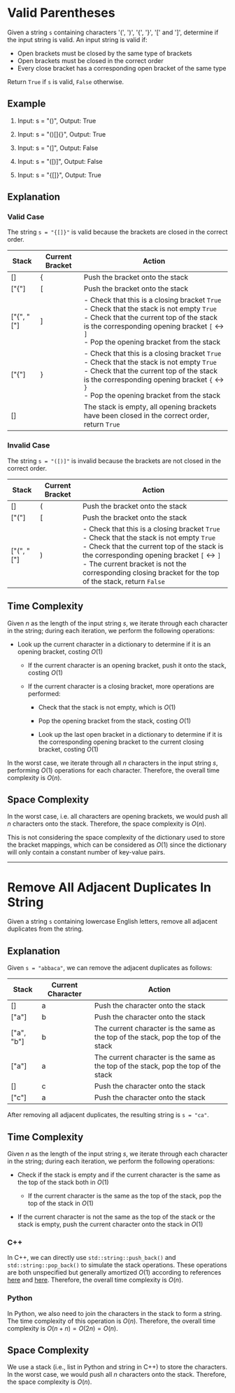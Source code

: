 # Valid Parentheses

Given a string `s` containing characters '(', ')', '{', '}', '[' and ']', determine if the input string is valid. An input string is valid if:

* Open brackets must be closed by the same type of brackets
* Open brackets must be closed in the correct order
* Every close bracket has a corresponding open bracket of the same type

Return `True` if `s` is valid, `False` otherwise.

## Example

1. Input: s = "()", Output: True

2. Input: s = "()[]{}", Output: True

3. Input: s = "(]", Output: False

4. Input: s = "([)]", Output: False

5. Input: s = "{[]}", Output: True

## Explanation

### Valid Case

The string `s = "{[]}"` is valid because the brackets are closed in the correct order.

<center>

| Stack | Current Bracket | Action |
|-------|-----------------|--------|
| []    | {               | Push the bracket onto the stack |
| ["{"] | [               | Push the bracket onto the stack |
| ["{", "["] | ]           | - Check that this is a closing bracket `True` <br> - Check that the stack is not empty `True` <br> - Check that the current top of the stack is the corresponding opening bracket `[` <-> `]` <br> - Pop the opening bracket from the stack |
| ["{"] | }               | - Check that this is a closing bracket `True` <br> - Check that the stack is not empty `True` <br> - Check that the current top of the stack is the corresponding opening bracket `{` <-> `}` <br> - Pop the opening bracket from the stack |
| []    |                 | The stack is empty, all opening brackets have been closed in the correct order, return `True` |

</center>

### Invalid Case

The string `s = "([)]"` is invalid because the brackets are not closed in the correct order.

<center>

| Stack | Current Bracket | Action |
|-------|-----------------|--------|
| []    | (               | Push the bracket onto the stack |
| ["("] | [               | Push the bracket onto the stack |
| ["(", "["] | )           | - Check that this is a closing bracket `True` <br> - Check that the stack is not empty `True` <br> - Check that the current top of the stack is the corresponding opening bracket `[` <-> `]` <br> - The current bracket is not the corresponding closing bracket for the top of the stack, return `False` |

</center>

## Time Complexity

Given $n$ as the length of the input string $s$, we iterate through each character in the string; during each iteration, we perform the following operations:

* Look up the current character in a dictionary to determine if it is an opening bracket, costing $O(1)$ 

  - If the current character is an opening bracket, push it onto the stack, costing $O(1)$

  - If the current character is a closing bracket, more operations are performed:

    - Check that the stack is not empty, which is $O(1)$

    - Pop the opening bracket from the stack, costing $O(1)$

    - Look up the last open bracket in a dictionary to determine if it is the corresponding opening bracket to the current closing bracket, costing $O(1)$

In the worst case, we iterate through all $n$ characters in the input string $s$, performing $O(1)$ operations for each character. Therefore, the overall time complexity is $O(n)$.

## Space Complexity

In the worst case, i.e. all characters are opening brackets, we would push all $n$ characters onto the stack. Therefore, the space complexity is $O(n)$.

This is not considering the space complexity of the dictionary used to store the bracket mappings, which can be considered as $O(1)$ since the dictionary will only contain a constant number of key-value pairs.

---

# Remove All Adjacent Duplicates In String

Given a string `s` containing lowercase English letters, remove all adjacent duplicates from the string. 

## Explanation

Given `s = "abbaca"`, we can remove the adjacent duplicates as follows:

<center>

| Stack | Current Character | Action |
|-------|-------------------|--------|
| []    | a                 | Push the character onto the stack |
| ["a"] | b                 | Push the character onto the stack |
| ["a", "b"] | b             | The current character is the same as the top of the stack, pop the top of the stack |
| ["a"] | a                 | The current character is the same as the top of the stack, pop the top of the stack |
| []    | c                 | Push the character onto the stack |
| ["c"] | a                 | Push the character onto the stack |

</center>

After removing all adjacent duplicates, the resulting string is `s = "ca"`.

## Time Complexity

Given $n$ as the length of the input string $s$, we iterate through each character in the string; during each iteration, we perform the following operations:

* Check if the stack is empty and if the current character is the same as the top of the stack both in $O(1)$

  - If the current character is the same as the top of the stack, pop the top of the stack in $O(1)$

* If the current character is not the same as the top of the stack or the stack is empty, push the current character onto the stack in $O(1)$

### C++

In C++, we can directly use `std::string::push_back()` and `std::string::pop_back()` to simulate the stack operations. These operations are both unspecified but generally amortized $O(1)$ according to references [here](https://cplusplus.com/reference/string/string/push_back/) and [here](https://cplusplus.com/reference/string/string/pop_back/). Therefore, the overall time complexity is $O(n)$.

### Python

In Python, we also need to join the characters in the stack to form a string. The time complexity of this operation is $O(n)$. Therefore, the overall time complexity is $O(n + n) = O(2n) = O(n)$.

## Space Complexity

We use a stack (i.e., list in Python and string in C++) to store the characters. In the worst case, we would push all $n$ characters onto the stack. Therefore, the space complexity is $O(n)$.
